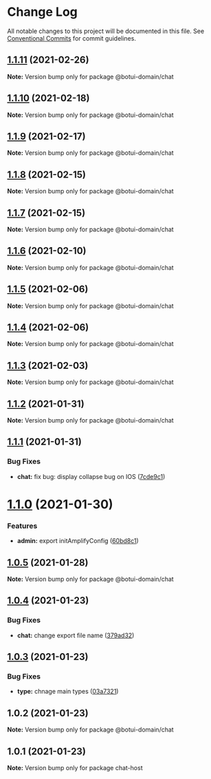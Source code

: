 # Change Log

All notable changes to this project will be documented in this file.
See [Conventional Commits](https://conventionalcommits.org) for commit guidelines.

## [1.1.11](https://github.com/aiji42/botui-child-next/compare/@botui-domain/chat@1.1.10...@botui-domain/chat@1.1.11) (2021-02-26)

**Note:** Version bump only for package @botui-domain/chat





## [1.1.10](https://github.com/aiji42/botui-child-next/compare/@botui-domain/chat@1.1.9...@botui-domain/chat@1.1.10) (2021-02-18)

**Note:** Version bump only for package @botui-domain/chat





## [1.1.9](https://github.com/aiji42/botui-child-next/compare/@botui-domain/chat@1.1.8...@botui-domain/chat@1.1.9) (2021-02-17)

**Note:** Version bump only for package @botui-domain/chat





## [1.1.8](https://github.com/aiji42/botui-child-next/compare/@botui-domain/chat@1.1.7...@botui-domain/chat@1.1.8) (2021-02-15)

**Note:** Version bump only for package @botui-domain/chat





## [1.1.7](https://github.com/aiji42/botui-child-next/compare/@botui-domain/chat@1.1.6...@botui-domain/chat@1.1.7) (2021-02-15)

**Note:** Version bump only for package @botui-domain/chat





## [1.1.6](https://github.com/aiji42/botui-child-next/compare/@botui-domain/chat@1.1.5...@botui-domain/chat@1.1.6) (2021-02-10)

**Note:** Version bump only for package @botui-domain/chat





## [1.1.5](https://github.com/aiji42/botui-child-next/compare/@botui-domain/chat@1.1.4...@botui-domain/chat@1.1.5) (2021-02-06)

**Note:** Version bump only for package @botui-domain/chat





## [1.1.4](https://github.com/aiji42/botui-child-next/compare/@botui-domain/chat@1.1.3...@botui-domain/chat@1.1.4) (2021-02-06)

**Note:** Version bump only for package @botui-domain/chat





## [1.1.3](https://github.com/aiji42/botui-child-next/compare/@botui-domain/chat@1.1.2...@botui-domain/chat@1.1.3) (2021-02-03)

**Note:** Version bump only for package @botui-domain/chat





## [1.1.2](https://github.com/aiji42/botui-child-next/compare/@botui-domain/chat@1.1.1...@botui-domain/chat@1.1.2) (2021-01-31)

**Note:** Version bump only for package @botui-domain/chat





## [1.1.1](https://github.com/aiji42/botui-child-next/compare/@botui-domain/chat@1.1.0...@botui-domain/chat@1.1.1) (2021-01-31)


### Bug Fixes

* **chat:** fix bug: display collapse bug on IOS ([7cde9c1](https://github.com/aiji42/botui-child-next/commit/7cde9c18a63a3b757523cb477ebfe73b6c4fbf67))





# [1.1.0](https://github.com/aiji42/botui-child-next/compare/@botui-domain/chat@1.0.5...@botui-domain/chat@1.1.0) (2021-01-30)


### Features

* **admin:** export initAmplifyConfig ([60bd8c1](https://github.com/aiji42/botui-child-next/commit/60bd8c12e37b3b3cf01ed3384cd4936493e3fac6))





## [1.0.5](https://github.com/aiji42/botui-child-next/compare/@botui-domain/chat@1.0.4...@botui-domain/chat@1.0.5) (2021-01-28)

**Note:** Version bump only for package @botui-domain/chat





## [1.0.4](https://github.com/aiji42/botui-child-next/compare/@botui-domain/chat@1.0.3...@botui-domain/chat@1.0.4) (2021-01-23)


### Bug Fixes

* **chat:** change export file name ([379ad32](https://github.com/aiji42/botui-child-next/commit/379ad32448ee38e367b47296c0364dccede3ef33))





## [1.0.3](https://github.com/aiji42/botui-child-next/compare/@botui-domain/chat@1.0.2...@botui-domain/chat@1.0.3) (2021-01-23)


### Bug Fixes

* **type:** chnage main types ([03a7321](https://github.com/aiji42/botui-child-next/commit/03a7321986322d7ba153c4574a769a92c4335d05))





## 1.0.2 (2021-01-23)

**Note:** Version bump only for package @botui-domain/chat





## 1.0.1 (2021-01-23)

**Note:** Version bump only for package chat-host
